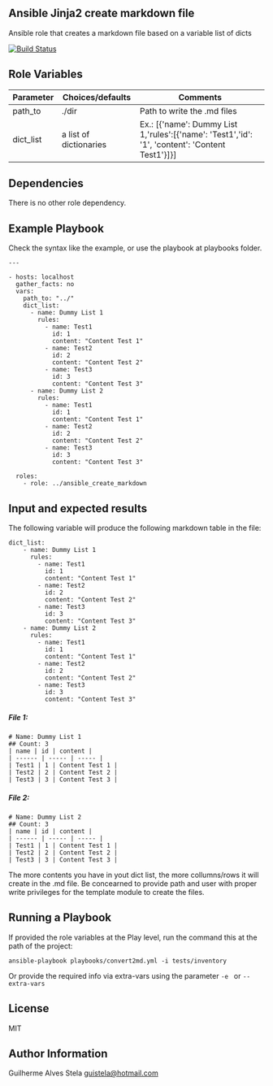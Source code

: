 Ansible Jinja2 create markdown file
-------

Ansible role that creates a markdown file based on a variable list of dicts

[![Build Status](https://app.travis-ci.com/guistela/ansible_create_markdown.svg?branch=main)](https://app.travis-ci.com/guistela/ansible_create_markdown)

Role Variables
-------

| Parameter | Choices/defaults | Comments |
| ------ | ----- | ----- |
| path_to | ./dir | Path to write the .md files |
| dict_list | a list of dictionaries | Ex.: [{'name': Dummy List 1,'rules':[{'name': 'Test1','id': '1', 'content': 'Content Test1'}]}] |

Dependencies
------------

There is no other role dependency.

Example Playbook
----------------

Check the syntax like the example, or use the playbook at playbooks folder.

    ---

    - hosts: localhost
      gather_facts: no
      vars:
        path_to: "../"
        dict_list:
          - name: Dummy List 1
            rules:
              - name: Test1
                id: 1
                content: "Content Test 1"
              - name: Test2
                id: 2
                content: "Content Test 2"
              - name: Test3
                id: 3
                content: "Content Test 3"
          - name: Dummy List 2
            rules:
              - name: Test1
                id: 1
                content: "Content Test 1"
              - name: Test2
                id: 2
                content: "Content Test 2"
              - name: Test3
                id: 3
                content: "Content Test 3"

      roles:
        - role: ../ansible_create_markdown



Input and expected results
-------

The following variable will produce the following markdown table in the file:

    dict_list:
        - name: Dummy List 1
          rules:
            - name: Test1
              id: 1
              content: "Content Test 1"
            - name: Test2
              id: 2
              content: "Content Test 2"
            - name: Test3
              id: 3
              content: "Content Test 3"
        - name: Dummy List 2
          rules:
            - name: Test1
              id: 1
              content: "Content Test 1"
            - name: Test2
              id: 2
              content: "Content Test 2"
            - name: Test3
              id: 3
              content: "Content Test 3"

##### File 1:

    # Name: Dummy List 1
    ## Count: 3  
    | name | id | content |
    | ------ | ----- | ----- |
    | Test1 | 1 | Content Test 1 |
    | Test2 | 2 | Content Test 2 |
    | Test3 | 3 | Content Test 3 |

##### File 2:
    # Name: Dummy List 2
    ## Count: 3  
    | name | id | content |
    | ------ | ----- | ----- |
    | Test1 | 1 | Content Test 1 |
    | Test2 | 2 | Content Test 2 |
    | Test3 | 3 | Content Test 3 |


The more contents you have in yout dict list, the more collumns/rows it will create in the .md file.
Be concearned to provide path and user with proper write privileges for the template module to create the files.

Running a Playbook
-------

If provided the role variables at the Play level, run the command this at the path of the project:

    ansible-playbook playbooks/convert2md.yml -i tests/inventory

Or provide the required info via extra-vars using the parameter `-e ` or `--extra-vars`

License
-------

MIT

Author Information
------------------

Guilherme Alves Stela <guistela@hotmail.com>
